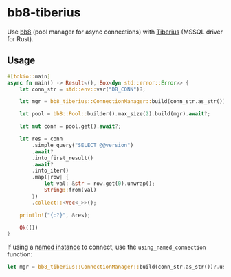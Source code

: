 # bb8-tiberius

Use [bb8](https://crates.io/crates/bb8) (pool manager for async connections) with [Tiberius](https://crates.io/crates/tiberius) (MSSQL driver for Rust).

## Usage

```rust
#[tokio::main]
async fn main() -> Result<(), Box<dyn std::error::Error>> {
    let conn_str = std::env::var("DB_CONN")?;

    let mgr = bb8_tiberius::ConnectionManager::build(conn_str.as_str())?;

    let pool = bb8::Pool::builder().max_size(2).build(mgr).await?;

    let mut conn = pool.get().await?;

    let res = conn
        .simple_query("SELECT @@version")
        .await?
        .into_first_result()
        .await?
        .into_iter()
        .map(|row| {
            let val: &str = row.get(0).unwrap();
            String::from(val)
        })
        .collect::<Vec<_>>();

    println!("{:?}", &res);

    Ok(())
}
```

If using a [named instance](https://learn.microsoft.com/en-us/sql/database-engine/configure-windows/logging-in-to-sql-server?view=sql-server-ver16#format-for-specifying-the-name-of-sql-server) to connect, use the `using_named_connection` function:

```rust
let mgr = bb8_tiberius::ConnectionManager::build(conn_str.as_str())?.using_named_connection();
```

